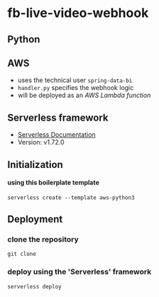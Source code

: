 # fb-live-video-webhook
## Python 

## AWS
- uses the technical user `spring-data-bi`
- `handler.py` specifies the webhook logic
-  will be deployed as an *AWS Lambda function* 
## Serverless framework
- [Serverless Documentation](https://www.serverless.com/framework/docs)
- Version: v1.72.0
## Initialization
#### using this boilerplate template
`serverless create --template aws-python3`
## Deployment
### clone the repository
`git clone`
### deploy using the 'Serverless' framework
`serverless deploy`
